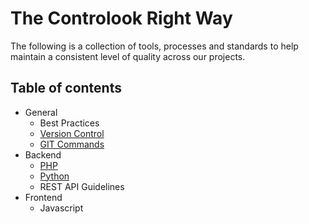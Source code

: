 # The Controlook Right Way

The following is a collection of tools, processes and standards to help maintain a consistent level of quality across our projects.

## Table of contents

- General
  - Best Practices
  - [Version Control](general/version_control.md)
  - [GIT Commands](general/git_commands.md)
- Backend
  - [PHP](backend/php.md)
  - [Python](backend/python.md)
  - REST API Guidelines
- Frontend
  - Javascript

